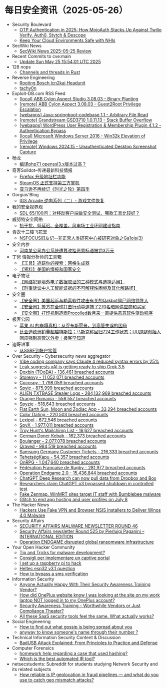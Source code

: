 # 每日安全资讯（2025-05-26）

- Security Boulevard
  - [OTP Authentication in 2025: How MojoAuth Stacks Up Against Twilio Verify, Auth0, Stytch & Descope](https://securityboulevard.com/2025/05/otp-authentication-in-2025-how-mojoauth-stacks-up-against-twilio-verify-auth0-stytch-descope/?utm_source=rss&utm_medium=rss&utm_campaign=otp-authentication-in-2025-how-mojoauth-stacks-up-against-twilio-verify-auth0-stytch-descope)
  - [Keep Your Cloud Environments Safe with NHIs](https://securityboulevard.com/2025/05/keep-your-cloud-environments-safe-with-nhis/?utm_source=rss&utm_medium=rss&utm_campaign=keep-your-cloud-environments-safe-with-nhis)
- SecWiki News
  - [SecWiki News 2025-05-25 Review](http://www.sec-wiki.com/?2025-05-25)
- Recent Commits to cve:main
  - [Update Sun May 25 15:54:01 UTC 2025](https://github.com/trickest/cve/commit/43d8c499df8efb8d4ed7378e978f61cda9f6dc3a)
- 128 nops
  - [Channels and threads in Rust](https://carstein.github.io/rust/2025/05/25/two-layers.html)
- Reverse Engineering
  - [Rooting Bosch lcn2kai Headunit](https://www.reddit.com/r/ReverseEngineering/comments/1kvg4l3/rooting_bosch_lcn2kai_headunit/)
  - [tachy0n](https://www.reddit.com/r/ReverseEngineering/comments/1kus300/tachy0n/)
- Exploit-DB.com RSS Feed
  - [[local] ABB Cylon Aspect Studio 3.08.03 - Binary Planting](https://www.exploit-db.com/exploits/52306)
  - [[remote] ABB Cylon Aspect 3.08.03 - Guest2Root Privilege Escalation](https://www.exploit-db.com/exploits/52305)
  - [[webapps] Java-springboot-codebase 1.1 - Arbitrary File Read](https://www.exploit-db.com/exploits/52304)
  - [[remote] Grandstream GSD3710 1.0.11.13 - Stack Buffer Overflow](https://www.exploit-db.com/exploits/52303)
  - [[webapps] WordPress User Registration & Membership Plugin 4.1.2 - Authentication Bypass](https://www.exploit-db.com/exploits/52302)
  - [[local] Microsoft Windows Server 2016 - Win32k Elevation of Privilege](https://www.exploit-db.com/exploits/52301)
  - [[remote] Windows 2024.15 - Unauthenticated Desktop Screenshot Capture](https://www.exploit-db.com/exploits/52300)
- 杨龙
  - [编译php7.1 openssl3.x版本过高？](https://www.yanglong.pro/%e7%bc%96%e8%af%91php7-1-openssl3-x%e7%89%88%e6%9c%ac%e8%bf%87%e9%ab%98%ef%bc%9f/)
- 奇客Solidot–传递最新科技情报
  - [Firefox 升级地址栏功能](https://www.solidot.org/story?sid=81388)
  - [SteamOS 正式支持第三方掌机](https://www.solidot.org/story?sid=81387)
  - [亚马逊不再续订《时光之轮》第四季](https://www.solidot.org/story?sid=81386)
- Gorgias'Blog
  - [IGS Arcade 逆向系列（二）- 游戏文件恢复](https://gorgias.me/2025/05/25/IGS_Arcade_RE_2/)
- 我的安全视界观
  - [SDL 65/100问：对移动客户端做安全测试，哪款工具比较好？](https://mp.weixin.qq.com/s?__biz=MzI3Njk2OTIzOQ==&mid=2247486740&idx=1&sn=0c85808ea920cc6d5bf29d94acdb001b)
- 威努特安全网络
  - [抗干扰、低延迟、全覆盖，风电场工业环网建设指南](https://mp.weixin.qq.com/s?__biz=MzAwNTgyODU3NQ==&mid=2651133168&idx=1&sn=897c1ddaa290a2f5004d8e0bd630ee58)
- 青衣十三楼飞花堂
  - [NSFOCUS旧友记--非正常人类研究中心被研究对象之Ga1ois(3)](https://mp.weixin.qq.com/s?__biz=MzUzMjQyMDE3Ng==&mid=2247488320&idx=1&sn=9423b163927d984b1de8d3b849bc02ec)
- 安全内参
  - [河南某公司办公系统遭篡改挂恶意标语被罚3万元](https://mp.weixin.qq.com/s?__biz=MzI4NDY2MDMwMw==&mid=2247514413&idx=1&sn=72a307ba87230821ffaea7f5dcf40c79)
- 丁爸 情报分析师的工具箱
  - [【工具】追踪你的搜索：网格生成器](https://mp.weixin.qq.com/s?__biz=MzI2MTE0NTE3Mw==&mid=2651150092&idx=1&sn=eab8815b2c6e98e601440357673b0978)
  - [【资料】美国的情报和国家安全](https://mp.weixin.qq.com/s?__biz=MzI2MTE0NTE3Mw==&mid=2651150092&idx=2&sn=71654f3c3d70152f0aaf5f861a19ff8b)
- 电子物证
  - [【网络犯罪境外电子数据取证的三种模式与选择适用】](https://mp.weixin.qq.com/s?__biz=MzAwNDcwMDgzMA==&mid=2651048452&idx=1&sn=18573584ba60f8bbe83ae05543ba4f07)
  - [【刑事诉讼中人工智能证据的不可解释性困境及其化解路径】](https://mp.weixin.qq.com/s?__biz=MzAwNDcwMDgzMA==&mid=2651048452&idx=2&sn=73565d9b686385b629fcaa7543c5bf33)
- 安全圈
  - [【安全圈】美国起诉与勒索软件攻击有关的Qakbot僵尸网络领导人](https://mp.weixin.qq.com/s?__biz=MzIzMzE4NDU1OQ==&mid=2652069814&idx=1&sn=55315ce70af7e756bc81036d3ab03200)
  - [【安全圈】警方在全球打击行动中逮捕了270名暗网供应商和买家](https://mp.weixin.qq.com/s?__biz=MzIzMzE4NDU1OQ==&mid=2652069814&idx=2&sn=4cc21b93ac0eef3c3791ae5c524b40d5)
  - [【安全圈】打印机制造商Procolled数月来一直提供恶意软件驱动程序](https://mp.weixin.qq.com/s?__biz=MzIzMzE4NDU1OQ==&mid=2652069814&idx=3&sn=1ae16215ca2bb8677fe32b72a17c1cbc)
- 极客公园
  - [苹果 AI 的崩塌真相：从乔布斯愿景，到高管失误的困局](https://mp.weixin.qq.com/s?__biz=MTMwNDMwODQ0MQ==&mid=2653080107&idx=1&sn=6c39c2625e645b92db8fd314e88c68ce)
  - [比亚迪欧洲销量超越特斯拉；马斯克称回归724工作状态；UU跑腿创始人回应强制高管送外卖｜极客早知道](https://mp.weixin.qq.com/s?__biz=MTMwNDMwODQ0MQ==&mid=2653080163&idx=1&sn=1a8cdbd4174fcfaed1d8b2fd1719c994)
- 迪哥讲事
  - [从SSRF到帐户接管](https://mp.weixin.qq.com/s?__biz=MzIzMTIzNTM0MA==&mid=2247497646&idx=1&sn=6cf2bfc7c0825057e9feec696adecf4c)
- Over Security - Cybersecurity news aggregator
  - [Vibe coding company says Claude 4 reduced syntax errors by 25%](https://www.bleepingcomputer.com/news/artificial-intelligence/vibe-coding-company-says-claude-4-reduced-syntax-errors-by-25-percent/)
  - [Leak suggests xAI is getting ready to ship Grok 3.5](https://www.bleepingcomputer.com/news/artificial-intelligence/leak-suggests-xai-is-getting-ready-to-ship-grok-35/)
  - [Doxbin (TOoDA) - 136,461 breached accounts](https://haveibeenpwned.com/Breach/DoxbinTOoDA)
  - [Storenvy - 11,052,071 breached accounts](https://haveibeenpwned.com/Breach/Storenvy)
  - [Cocospy - 1,798,059 breached accounts](https://haveibeenpwned.com/Breach/Cocospy)
  - [Spyic - 875,999 breached accounts](https://haveibeenpwned.com/Breach/Spyic)
  - [ALIEN TXTBASE Stealer Logs - 284,132,969 breached accounts](https://haveibeenpwned.com/Breach/AlienStealerLogs)
  - [Orange Romania - 556,557 breached accounts](https://haveibeenpwned.com/Breach/OrangeRomania)
  - [Spyzie - 518,643 breached accounts](https://haveibeenpwned.com/Breach/Spyzie)
  - [Flat Earth Sun, Moon and Zodiac App - 33,294 breached accounts](https://haveibeenpwned.com/Breach/FlatEarthDave)
  - [Color Dating - 220,503 breached accounts](https://haveibeenpwned.com/Breach/ColorDating)
  - [Lexipol - 672,546 breached accounts](https://haveibeenpwned.com/Breach/Lexipol)
  - [SpyX - 1,977,011 breached accounts](https://haveibeenpwned.com/Breach/SpyX)
  - [Troy Hunt's Mailchimp List - 16,627 breached accounts](https://haveibeenpwned.com/Breach/TroyHuntMailchimpList)
  - [German Doner Kebab - 162,373 breached accounts](https://haveibeenpwned.com/Breach/GermanDonerKebab)
  - [Boulanger - 2,077,078 breached accounts](https://haveibeenpwned.com/Breach/Boulanger)
  - [Qraved - 984,519 breached accounts](https://haveibeenpwned.com/Breach/Qraved)
  - [Samsung Germany Customer Tickets - 216,333 breached accounts](https://haveibeenpwned.com/Breach/SamsungGermany)
  - [TehetségKapu - 54,357 breached accounts](https://haveibeenpwned.com/Breach/TehetsegKapu)
  - [OnRPG - 1,047,640 breached accounts](https://haveibeenpwned.com/Breach/OnRPG)
  - [Fédération Francaise de Rugby - 281,977 breached accounts](https://haveibeenpwned.com/Breach/FFR)
  - [Operation Endgame 2.0 - 15,436,844 breached accounts](https://haveibeenpwned.com/Breach/OperationEndgame2)
  - [ChatGPT Deep Research can now pull data from Dropbox and Box](https://www.bleepingcomputer.com/news/artificial-intelligence/chatgpt-deep-research-can-now-pull-data-from-dropbox-and-box/)
  - [Researchers claim ChatGPT o3 bypassed shutdown in controlled test](https://www.bleepingcomputer.com/news/artificial-intelligence/researchers-claim-chatgpt-o3-bypassed-shutdown-in-controlled-test/)
  - [Fake Zenmap. WinMRT sites target IT staff with Bumblebee malware](https://www.bleepingcomputer.com/news/security/bumblebee-malware-distributed-via-zenmap-winmrt-seo-poisoning/)
  - [Glitch to end app hosting and user profiles on July 8](https://www.bleepingcomputer.com/news/security/glitch-to-end-app-hosting-and-user-profiles-on-july-8/)
- The Hacker News
  - [Hackers Use Fake VPN and Browser NSIS Installers to Deliver Winos 4.0 Malware](https://thehackernews.com/2025/05/hackers-use-fake-vpn-and-browser-nsis.html)
- Security Affairs
  - [SECURITY AFFAIRS MALWARE NEWSLETTER ROUND 46](https://securityaffairs.com/178265/breaking-news/security-affairs-malware-newsletter-round-46.html)
  - [Security Affairs newsletter Round 525 by Pierluigi Paganini – INTERNATIONAL EDITION](https://securityaffairs.com/178257/breaking-news/security-affairs-newsletter-round-525-by-pierluigi-paganini-international-edition.html)
  - [Operation ENDGAME disrupted global ransomware infrastructure](https://securityaffairs.com/178245/cyber-crime/operation-endgame-disrupted-global-ransomware-infrastructure.html)
- Your Open Hacker Community
  - [Tip and Tricks for malware development?](https://www.reddit.com/r/HowToHack/comments/1kv775c/tip_and_tricks_for_malware_development/)
  - [Consigli per implementare un captive portal](https://www.reddit.com/r/HowToHack/comments/1kvg7rb/consigli_per_implementare_un_captive_portal/)
  - [I set up a raspberry pi to hack](https://www.reddit.com/r/HowToHack/comments/1kv3j2u/i_set_up_a_raspberry_pi_to_hack/)
  - [Heltec esp32 v3.1 question](https://www.reddit.com/r/HowToHack/comments/1kvaxr5/heltec_esp32_v31_question/)
  - [How to bypass a sms verification](https://www.reddit.com/r/HowToHack/comments/1kurk5v/how_to_bypass_a_sms_verification/)
- Information Security
  - [Anyone Actually Happy With Their Security Awareness Training Vendor?](https://www.reddit.com/r/Information_Security/comments/1kv941g/anyone_actually_happy_with_their_security/)
  - [How did OnePlus website know I was looking at the site on my work laptop NOT logged in to my OnePlus account?](https://www.reddit.com/r/Information_Security/comments/1kva9xo/how_did_oneplus_website_know_i_was_looking_at_the/)
  - [Security Awareness Training – Worthwhile Vendors or Just Compliance Theater?](https://www.reddit.com/r/Information_Security/comments/1kv536v/security_awareness_training_worthwhile_vendors_or/)
  - [All these SaaS security tools feel the same. What actually works?](https://www.reddit.com/r/Information_Security/comments/1kuxwg9/all_these_saas_security_tools_feel_the_same_what/)
- Social Engineering
  - [How to find out what gossip is being spread about you](https://www.reddit.com/r/SocialEngineering/comments/1kv4vav/how_to_find_out_what_gossip_is_being_spread_about/)
  - [anyway to know someone's name through their number ?](https://www.reddit.com/r/SocialEngineering/comments/1kvcx3i/anyway_to_know_someones_name_through_their_number/)
- Technical Information Security Content & Discussion
  - [BadUSB Attack Explained: From Principles to Practice and Defense](https://www.reddit.com/r/netsec/comments/1kuuvzz/badusb_attack_explained_from_principles_to/)
- Computer Forensics
  - [homework help regarding a case that used hashing?](https://www.reddit.com/r/computerforensics/comments/1kv7zyl/homework_help_regarding_a_case_that_used_hashing/)
  - [Which is the best automated IR tool?](https://www.reddit.com/r/computerforensics/comments/1kuppvr/which_is_the_best_automated_ir_tool/)
- netsecstudents: Subreddit for students studying Network Security and its related subjects
  - [How reliable is IP geolocation in fraud pipelines — and what do you use to catch geo mismatch attacks?](https://www.reddit.com/r/netsecstudents/comments/1kv9i0p/how_reliable_is_ip_geolocation_in_fraud_pipelines/)
